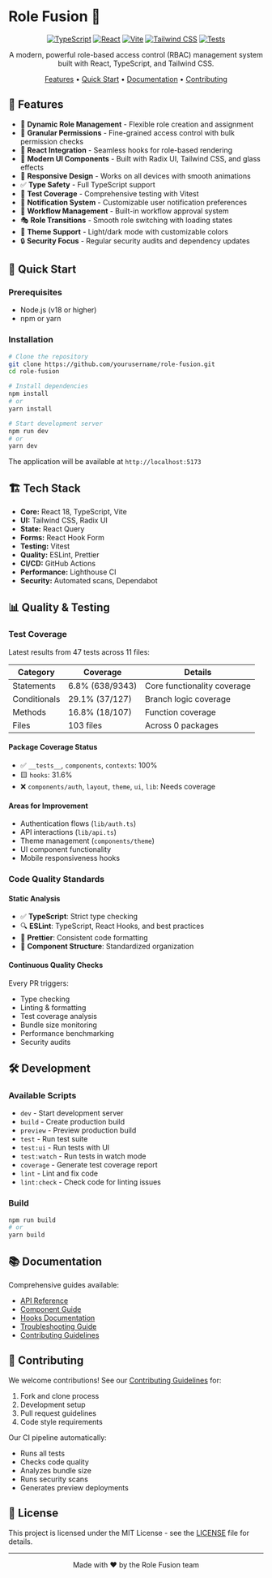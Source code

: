 # Role Fusion 🔐

<div align="center">

[![TypeScript](https://img.shields.io/badge/TypeScript-007ACC?style=for-the-badge&logo=typescript&logoColor=white)](https://www.typescriptlang.org/)
[![React](https://img.shields.io/badge/React-20232A?style=for-the-badge&logo=react&logoColor=61DAFB)](https://reactjs.org/)
[![Vite](https://img.shields.io/badge/Vite-646CFF?style=for-the-badge&logo=vite&logoColor=white)](https://vitejs.dev/)
[![Tailwind CSS](https://img.shields.io/badge/Tailwind_CSS-38B2AC?style=for-the-badge&logo=tailwind-css&logoColor=white)](https://tailwindcss.com/)
[![Tests](https://img.shields.io/badge/Tests-47%20passed-brightgreen?style=for-the-badge&logo=vitest&logoColor=white)](https://vitest.dev/)

A modern, powerful role-based access control (RBAC) management system built with React, TypeScript, and Tailwind CSS.

[Features](#-features) •
[Quick Start](#-quick-start) •
[Documentation](#-documentation) •
[Contributing](#-contributing)

</div>

## 🚀 Features

- 🔐 **Dynamic Role Management** - Flexible role creation and assignment
- 🎯 **Granular Permissions** - Fine-grained access control with bulk permission checks
- 🔄 **React Integration** - Seamless hooks for role-based rendering
- 🎨 **Modern UI Components** - Built with Radix UI, Tailwind CSS, and glass effects
- 📱 **Responsive Design** - Works on all devices with smooth animations
- ✅ **Type Safety** - Full TypeScript support
- 🧪 **Test Coverage** - Comprehensive testing with Vitest
- 🔔 **Notification System** - Customizable user notification preferences
- 🔄 **Workflow Management** - Built-in workflow approval system
- 🎭 **Role Transitions** - Smooth role switching with loading states
- 🎨 **Theme Support** - Light/dark mode with customizable colors
- 🔒 **Security Focus** - Regular security audits and dependency updates

## 🚀 Quick Start

### Prerequisites
- Node.js (v18 or higher)
- npm or yarn

### Installation
```bash
# Clone the repository
git clone https://github.com/yourusername/role-fusion.git
cd role-fusion

# Install dependencies
npm install
# or
yarn install

# Start development server
npm run dev
# or
yarn dev
```

The application will be available at `http://localhost:5173`

## 🏗️ Tech Stack

- **Core:** React 18, TypeScript, Vite
- **UI:** Tailwind CSS, Radix UI
- **State:** React Query
- **Forms:** React Hook Form
- **Testing:** Vitest
- **Quality:** ESLint, Prettier
- **CI/CD:** GitHub Actions
- **Performance:** Lighthouse CI
- **Security:** Automated scans, Dependabot

## 📊 Quality & Testing

### Test Coverage
Latest results from 47 tests across 11 files:

| Category | Coverage | Details |
|----------|----------|---------|
| Statements | 6.8% (638/9343) | Core functionality coverage |
| Conditionals | 29.1% (37/127) | Branch logic coverage |
| Methods | 16.8% (18/107) | Function coverage |
| Files | 103 files | Across 0 packages |

#### Package Coverage Status
- ✅ `__tests__`, `components`, `contexts`: 100%
- 🟨 `hooks`: 31.6%
- ❌ `components/auth`, `layout`, `theme`, `ui`, `lib`: Needs coverage

#### Areas for Improvement
- Authentication flows (`lib/auth.ts`)
- API interactions (`lib/api.ts`)
- Theme management (`components/theme`)
- UI component functionality
- Mobile responsiveness hooks

### Code Quality Standards

#### Static Analysis
- ✅ **TypeScript**: Strict type checking
- 🔍 **ESLint**: TypeScript, React Hooks, and best practices
- 📝 **Prettier**: Consistent code formatting
- 🎨 **Component Structure**: Standardized organization

#### Continuous Quality Checks
Every PR triggers:
- Type checking
- Linting & formatting
- Test coverage analysis
- Bundle size monitoring
- Performance benchmarking
- Security audits

## 🛠️ Development

### Available Scripts
- `dev` - Start development server
- `build` - Create production build
- `preview` - Preview production build
- `test` - Run test suite
- `test:ui` - Run tests with UI
- `test:watch` - Run tests in watch mode
- `coverage` - Generate test coverage report
- `lint` - Lint and fix code
- `lint:check` - Check code for linting issues

### Build
```bash
npm run build
# or
yarn build
```

## 📚 Documentation

Comprehensive guides available:
- [API Reference](./docs/README.md)
- [Component Guide](./docs/components.md)
- [Hooks Documentation](./docs/hooks.md)
- [Troubleshooting Guide](./docs/troubleshooting.md)
- [Contributing Guidelines](./CONTRIBUTING.md)

## 🤝 Contributing

We welcome contributions! See our [Contributing Guidelines](./CONTRIBUTING.md) for:
1. Fork and clone process
2. Development setup
3. Pull request guidelines
4. Code style requirements

Our CI pipeline automatically:
- Runs all tests
- Checks code quality
- Analyzes bundle size
- Runs security scans
- Generates preview deployments

## 📄 License

This project is licensed under the MIT License - see the [LICENSE](LICENSE) file for details.

---

<div align="center">

Made with ❤️ by the Role Fusion team

</div>
